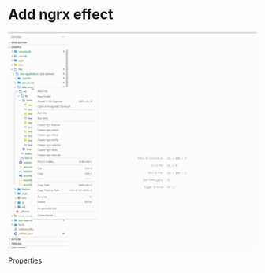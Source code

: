 # Add ngrx effect

<p>
    <a target="_blank" rel="noopener noreferrer" href="https://github.com/srlee309/vscode-domain-schematics-extension/blob/main/gifs/add-ngrx-effect.gif?raw=true">
        <img src="https://github.com/srlee309/vscode-domain-schematics-extension/blob/main/gifs/add-ngrx-effect.gif?raw=true" alt="Demo" style="max-width:100%;">
    </a>
</p>

[Properties](https://ngrx.io/guide/schematics/effect)